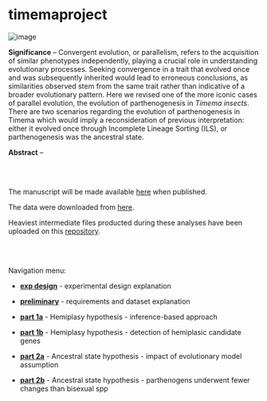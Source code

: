 # timemaproject

![image](https://photos.smugmug.com/Insects/Orthopteroid-Insects/Stick-Insects/i-S3tTc4h/2/4GPDB7Wg267WQ3QTvSKKFFcQsGR2NcVcf6h9F7Ph/XL/Timema5-XL.jpg)
 
**Significance** – Convergent evolution, or parallelism, refers to the acquisition of similar phenotypes independently, playing a crucial role in understanding evolutionary processes. Seeking convergence in a trait that evolved once and was subsequently inherited would lead to erroneous conclusions, as similarities observed stem from the same trait rather than indicative of a broader evolutionary pattern. Here we revised one of the more iconic cases of parallel evolution, the evolution of parthenogenesis in _Timema insects_. There are two scenarios regarding the evolution of parthenogenesis in Timema which would imply a reconsideration of previous interpretation: either it evolved once through Incomplete Lineage Sorting (ILS), or parthenogenesis was the ancestral state.

**Abstract** – 

<br>
<br>

The manuscript will be made available [here](https://docs.google.com/document/d/1YVz-CRNq2tLGpSSgd1OIrnAWtQ3ydXKF29ssKeqFaRc/edit?usp=sharing) when published.

The data were downloaded from [here](https://zenodo.org/records/5636226).

Heaviest intermediate files producted during these analyses have been uploaded on this [repository](---).

<br>
<br>

Navigation menu:

- [**exp design**](https://github.com/MattiaRag/timemaproject/blob/main/markdowns/exp_design.md) - experimental design explanation

- [**preliminary**](https://github.com/MattiaRag/timemaproject/blob/main/markdowns/preliminary.md) - requirements and dataset explanation

- [**part 1a**](https://github.com/MattiaRag/timemaproject/blob/main/markdowns/part_1a.md) - Hemiplasy hypothesis - inference-based approach

- [**part 1b**](https://github.com/MattiaRag/timemaproject/blob/main/markdowns/part_1b.md) - Hemiplasy hypothesis - detection of hemiplasic candidate genes

- [**part 2a**](https://github.com/MattiaRag/timemaproject/blob/main/markdowns/part_2a.md) - Ancestral state hypothesis - impact of evolutionary model assumption

- [**part 2b**](https://github.com/MattiaRag/timemaproject/blob/main/markdowns/part_2b.md) - Ancestral state hypothesis - parthenogens underwent fewer changes than bisexual spp
